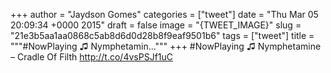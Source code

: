 
+++
author = "Jaydson Gomes"
categories = ["tweet"]
date = "Thu Mar 05 20:09:34 +0000 2015"
draft = false
image = "{TWEET_IMAGE}"
slug = "21e3b5aa1aa0868c5ab8d6d0d28b8f9eaf9501b6"
tags = ["tweet"]
title = """#NowPlaying ♫ Nymphetamin..."""
+++
#NowPlaying ♫ Nymphetamine – Cradle Of Filth http://t.co/4vsPSJf1uC
